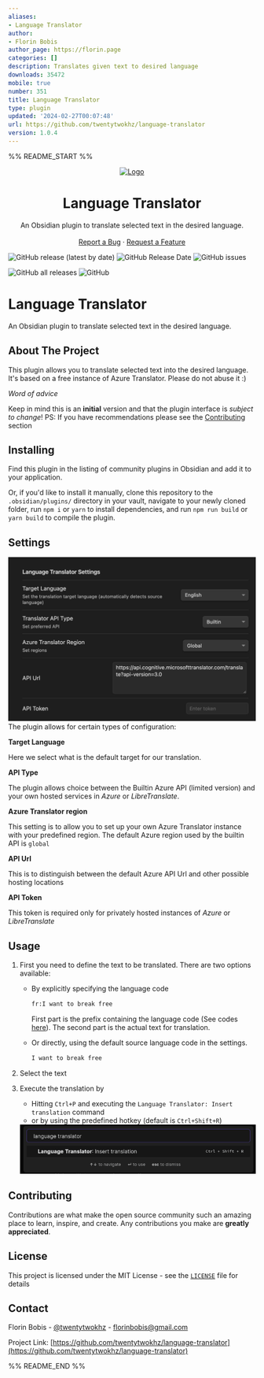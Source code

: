 ```yaml
---
aliases:
- Language Translator
author:
- Florin Bobis
author_page: https://florin.page
categories: []
description: Translates given text to desired language
downloads: 35472
mobile: true
number: 351
title: Language Translator
type: plugin
updated: '2024-02-27T00:07:48'
url: https://github.com/twentytwokhz/language-translator
version: 1.0.4
---
```


%% README_START %%

<p align="center">
  <a href="https://github.com/twentytwokhz/language-translator">
    <img src="https://github.com/twentytwokhz/language-translator/raw/master/translator.png" alt="Logo" height=100>
  </a>
  <h1 align="center">Language Translator</h1>

  <p align="center">
    An Obsidian plugin to translate selected text in the desired language.
    <br />
    <br />
    <a href="https://github.com/twentytwokhz/language-translator/issues">Report a Bug</a>
    ·
    <a href="https://github.com/twentytwokhz/language-translator/issues">Request a Feature</a>
  </p>
</p>

![GitHub release (latest by date)](https://img.shields.io/github/v/release/twentytwokhz/language-translator)
![GitHub Release Date](https://img.shields.io/github/release-date/twentytwokhz/language-translator)
![GitHub issues](https://img.shields.io/github/issues/twentytwokhz/language-translator)

![GitHub all releases](https://img.shields.io/github/downloads/twentytwokhz/language-translator/total)
![GitHub](https://img.shields.io/github/license/twentytwokhz/language-translator)

<!-- ABOUT THE PROJECT -->

# Language Translator

An Obsidian plugin to translate selected text in the desired language.

## About The Project

This plugin allows you to translate selected text into the desired language.
It's based on a free instance of Azure Translator. Please do not abuse it :)

_Word of advice_

Keep in mind this is an **initial** version and that the plugin interface is _subject to change_!
PS: If you have recommendations please see the [Contributing](##Contributing) section

## Installing

Find this plugin in the listing of community plugins in Obsidian and add it to your application.

Or, if you'd like to install it manually, clone this repository to the `.obsidian/plugins/` directory in your vault, navigate to your newly cloned folder, run `npm i` or `yarn` to install dependencies, and run `npm run build` or `yarn build` to compile the plugin.

## Settings

![settings](https://raw.githubusercontent.com/twentytwokhz/language-translator/HEAD/img/settings.jpg)
The plugin allows for certain types of configuration:

**Target Language**

Here we select what is the default target for our translation.

**API Type**

The plugin allows choice between the Builtin Azure API (limited version) and your own hosted services in *Azure* or *LibreTranslate*.

**Azure Translator region**

This setting is to allow you to set up your own Azure Translator instance with your predefined region.
The default Azure region used by the builtin API is `global`

**API Url**

This is to distinguish between the default Azure API Url and other possible hosting locations

**API Token**

This token is required only for privately hosted instances of *Azure* or *LibreTranslate*

<!-- USAGE EXAMPLES -->

## Usage

1. First you need to define the text to be translated. There are two options available:
   - By explicitly specifying the language code

     ```markdown
     fr:I want to break free
     ```
     First part is the prefix containing the language code (See codes [here](https://docs.microsoft.com/en-us/azure/cognitive-services/translator/language-support)). The second part is the actual text for translation.

   - Or directly, using the default source language code in the settings.

     ```markdown
     I want to break free
     ```
     
2. Select the text
3. Execute the translation by
   - Hitting `Ctrl+P` and executing the `Language Translator: Insert translation` command
   - or by using the predefined hotkey (default is `Ctrl+Shift+R`)
   <img src="https://raw.githubusercontent.com/twentytwokhz/language-translator/HEAD/img/language-translator-command.png" alt="Logo" height=100>

<!-- CONTRIBUTING -->
## Contributing

Contributions are what make the open source community such an amazing place to learn, inspire, and create. Any contributions you make are **greatly appreciated**.

## License

This project is licensed under the MIT License - see the [`LICENSE`](LICENSE) file for details

<!-- CONTACT -->

## Contact

Florin Bobis - [@twentytwokhz](https://github.com/twentytwokhz) - florinbobis@gmail.com

Project Link: [https://github.com/twentytwokhz/language-translator](https://github.com/twentytwokhz/language-translator)


%% README_END %%